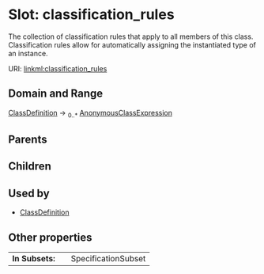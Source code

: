 
# Slot: classification_rules

The collection of classification rules that apply to all members of this class. Classification rules allow for automatically assigning the instantiated type of an instance.

URI: [linkml:classification_rules](https://w3id.org/linkml/classification_rules)


## Domain and Range

[ClassDefinition](ClassDefinition.md) &#8594;  <sub>0..\*</sub> [AnonymousClassExpression](AnonymousClassExpression.md)

## Parents


## Children


## Used by

 * [ClassDefinition](ClassDefinition.md)

## Other properties

|  |  |  |
| --- | --- | --- |
| **In Subsets:** | | SpecificationSubset |
